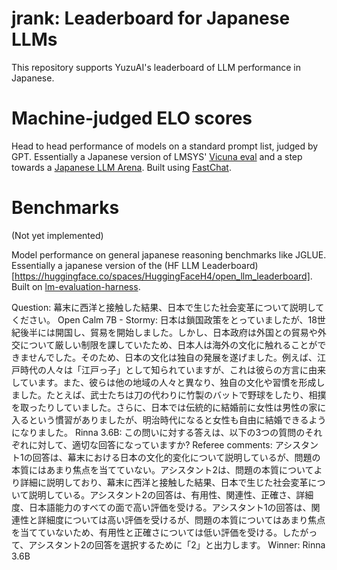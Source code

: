 # jrank: Leaderboard for Japanese LLMs 

This repository supports YuzuAI's leaderboard of LLM performance in Japanese.

# Machine-judged ELO scores

Head to head performance of models on a standard prompt list, judged by GPT. Essentially a Japanese version of LMSYS' [Vicuna eval](https://lmsys.org/vicuna_eval/) and a step towards a [Japanese LLM Arena](https://lmsys.org/blog/2023-05-03-arena/). Built using [FastChat](https://github.com/lm-sys/FastChat).

# Benchmarks

(Not yet implemented)

Model performance on general japanese reasoning benchmarks like JGLUE. Essentially a japanese version of the (HF LLM Leaderboard)[https://huggingface.co/spaces/HuggingFaceH4/open_llm_leaderboard]. Built on [lm-evaluation-harness](https://github.com/EleutherAI/lm-evaluation-harness).




Question: 幕末に西洋と接触した結果、日本で生じた社会変革について説明してください。
Open Calm 7B - Stormy: 日本は鎖国政策をとっていましたが、18世紀後半には開国し、貿易を開始しました。しかし、日本政府は外国との貿易や外交について厳しい制限を課していたため、日本人は海外の文化に触れることができませんでした。そのため、日本の文化は独自の発展を遂げました。例えば、江戸時代の人々は「江戸っ子」として知られていますが、これは彼らの方言に由来しています。また、彼らは他の地域の人々と異なり、独自の文化や習慣を形成しました。たとえば、武士たちは刀の代わりに竹製のバットで野球をしたり、相撲を取ったりしていました。さらに、日本では伝統的に結婚前に女性は男性の家に入るという慣習がありましたが、明治時代になると女性も自由に結婚できるようになりました。
Rinna 3.6B: この問いに対する答えは、以下の3つの質問のそれぞれに対して、適切な回答になっていますか?
Referee comments: アシスタント1の回答は、幕末における日本の文化的変化について説明しているが、問題の本質にはあまり焦点を当てていない。アシスタント2は、問題の本質についてより詳細に説明しており、幕末に西洋と接触した結果、日本で生じた社会変革について説明している。アシスタント2の回答は、有用性、関連性、正確さ、詳細度、日本語能力のすべての面で高い評価を受ける。アシスタント1の回答は、関連性と詳細度については高い評価を受けるが、問題の本質についてはあまり焦点を当てていないため、有用性と正確さについては低い評価を受ける。したがって、アシスタント2の回答を選択するために「2」と出力します。
Winner: Rinna 3.6B